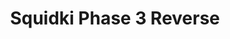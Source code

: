 ---
slug: squidki-phase-3-reverse
title: Squidki Phase 3 Reverse
description: "Squidki Phase 3 Reverse is an exciting online game. Play for free directly in your browser!"
icon: /images/new_mods/Sprunki Phase 3 Reverse.png
url: https://wowtbc.net/sprunkin/phase3-reverse/index.html
previewImage: /images/new_mods/Sprunki Phase 3 Reverse.png
type: new mods

# SEO配置
seo:
  title: "Squidki Phase 3 Reverse - Play Free Online Game | Fun Browser Games"
  description: "Squidki Phase 3 Reverse - Play this fun online game for free in your browser. No download required!"
  ogImage: "/images/new_mods/Sprunki Phase 3 Reverse.png"
  keywords: "squidki-phase-3-reverse, online game, browser game, free game, new mods game, play online"

videoUrls:
  - https://www.youtube.com/embed/example1
  - https://www.youtube.com/embed/example2

whyPlay:
  title: "Why Play Squidki Phase 3 Reverse?"
  items:
    - "Immersive Gameplay: Squidki Phase 3 Reverse offers an engaging and immersive gaming experience that will keep you entertained for hours"
    - "Challenging Levels: Test your skills with increasingly difficult challenges and obstacles"
    - "Beautiful Graphics: Enjoy stunning visuals and smooth animations that bring the game world to life"
    - "Regular Updates: New content and features are added regularly to keep the game fresh and exciting"
    - "Free to Play: Experience all the fun without spending a penny"
    - "Community Features: Connect with other players, share strategies, and compete for high scores"
    - "Cross-Platform: Play on any device with a web browser, no downloads required"

features:
  title: "Key Features of Squidki Phase 3 Reverse"
  image: "/images/new_mods/Sprunki Phase 3 Reverse.png"
  items:
    - "Intuitive Controls: Easy to learn controls make Squidki Phase 3 Reverse accessible for players of all skill levels"
    - "Multiple Game Modes: Enjoy various gameplay options that provide different challenges and experiences"
    - "Character Customization: Personalize your gaming experience with unique characters and items"
    - "Achievement System: Complete special tasks to earn rewards and recognition"
    - "Leaderboards: Compete with players worldwide and see who can achieve the highest scores"

characteristics:
  title: "Game Characteristics"
  image: "/images/new_mods/Sprunki Phase 3 Reverse.png"
  items:
    - "Genre: New mods game with elements of strategy and skill"
    - "Difficulty: Suitable for both casual gamers and those seeking a challenge"
    - "Play Time: Quick sessions or extended gameplay, depending on your preference"
    - "Art Style: Vibrant and engaging visuals that enhance the gaming experience"
    - "Sound Design: Immersive audio that complements the gameplay perfectly"

info: "Squidki Phase 3 Reverse is an exciting online game that offers players a unique and engaging gaming experience. With its intuitive controls, stunning visuals, and challenging gameplay, Squidki Phase 3 Reverse provides hours of entertainment for players of all ages and skill levels. Whether you're looking for a quick gaming session during a break or an extended play session, Squidki Phase 3 Reverse delivers an immersive experience that will keep you coming back for more. The game features multiple levels of increasing difficulty, ensuring that players are constantly challenged as they progress. With regular updates adding new content and features, Squidki Phase 3 Reverse remains fresh and exciting, providing endless entertainment options for its growing community of players."

howToPlayIntro: "Welcome to Squidki Phase 3 Reverse! This guide will walk you through the basics and help you master the game. Whether you're a beginner or looking to improve your skills, these tips and instructions will enhance your gaming experience."

howToPlaySteps:
  - title: "Getting Started"
    description: "Begin your Squidki Phase 3 Reverse adventure by familiarizing yourself with the controls. Use your keyboard or mouse to navigate through the game interface. The tutorial will guide you through the basic mechanics and help you understand the objectives."
  - title: "Understanding the Objectives"
    description: "In Squidki Phase 3 Reverse, your main goal is to progress through levels by completing specific objectives. Each level presents unique challenges that require different strategies and approaches."
  - title: "Mastering the Controls"
    description: "Practice using the controls to improve your precision and reaction time. Squidki Phase 3 Reverse requires quick reflexes and strategic thinking to overcome obstacles and defeat opponents."
  - title: "Utilizing Power-ups"
    description: "Collect power-ups throughout the game to enhance your abilities and overcome difficult challenges. Each power-up offers unique advantages that can be crucial for success."
  - title: "Developing Strategies"
    description: "As you progress in Squidki Phase 3 Reverse, develop effective strategies for different scenarios. Analyze patterns, anticipate challenges, and adapt your approach to maximize your performance."

faq:
  title: "Frequently Asked Questions about Squidki Phase 3 Reverse"
  items:
    - question: "Is Squidki Phase 3 Reverse free to play?"
      answer: "Yes, Squidki Phase 3 Reverse is completely free to play directly in your web browser. No downloads or purchases are required to enjoy the full game experience."
    - question: "Can I play Squidki Phase 3 Reverse on mobile devices?"
      answer: "Yes, Squidki Phase 3 Reverse is optimized for both desktop and mobile play. You can enjoy the game on any device with a web browser and internet connection."
    - question: "Are there any in-game purchases?"
      answer: "While Squidki Phase 3 Reverse is free to play, there may be optional in-game purchases available for cosmetic items or additional features that don't affect core gameplay."
    - question: "How often is Squidki Phase 3 Reverse updated?"
      answer: "The developers regularly update Squidki Phase 3 Reverse with new content, features, and improvements based on player feedback and game performance."
    - question: "Can I play Squidki Phase 3 Reverse offline?"
      answer: "Currently, Squidki Phase 3 Reverse requires an internet connection to play as it's a browser-based online game."
    - question: "Is Squidki Phase 3 Reverse suitable for children?"
      answer: "Yes, Squidki Phase 3 Reverse is designed to be family-friendly and suitable for players of all ages."
    - question: "How do I report bugs or issues?"
      answer: "If you encounter any problems while playing Squidki Phase 3 Reverse, you can report them through the game's support page or contact the developers directly through their website."
    - question: "Still Have Questions?"
      answer: "If you have additional questions about Squidki Phase 3 Reverse that aren't covered in this FAQ, please visit our support center or contact our customer service team for assistance."
---